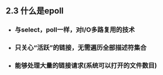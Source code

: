 ## 2.3 什么是epoll



* ### 与select，poll一样，对I\/O多路复用的技术

* ### 只关心“活跃”的链接，无需遍历全部描述符集合

* ### 能够处理大量的链接请求\(系统可以打开的文件数目\)








